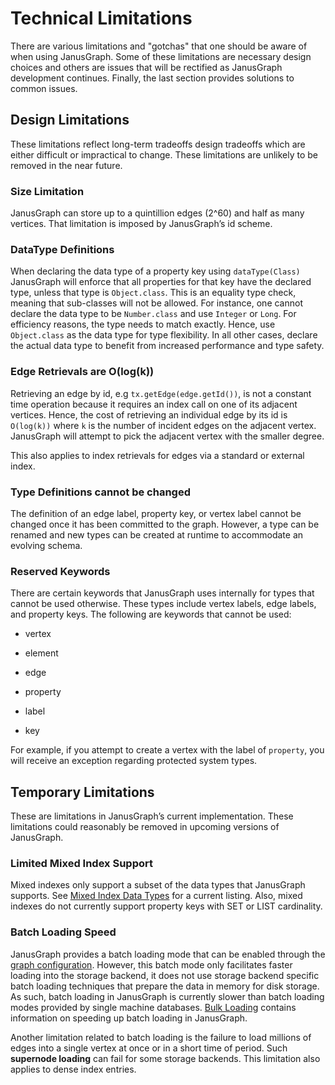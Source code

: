 Technical Limitations
=====================

There are various limitations and "gotchas" that one should be aware of
when using JanusGraph. Some of these limitations are necessary design
choices and others are issues that will be rectified as JanusGraph
development continues. Finally, the last section provides solutions to
common issues.

Design Limitations
------------------

These limitations reflect long-term tradeoffs design tradeoffs which are
either difficult or impractical to change. These limitations are
unlikely to be removed in the near future.

### Size Limitation

JanusGraph can store up to a quintillion edges (2^60) and half as many
vertices. That limitation is imposed by JanusGraph’s id scheme.

### DataType Definitions

When declaring the data type of a property key using `dataType(Class)`
JanusGraph will enforce that all properties for that key have the
declared type, unless that type is `Object.class`. This is an equality
type check, meaning that sub-classes will not be allowed. For instance,
one cannot declare the data type to be `Number.class` and use `Integer`
or `Long`. For efficiency reasons, the type needs to match exactly.
Hence, use `Object.class` as the data type for type flexibility. In all
other cases, declare the actual data type to benefit from increased
performance and type safety.

### Edge Retrievals are O(log(k))

Retrieving an edge by id, e.g `tx.getEdge(edge.getId())`, is not a
constant time operation because it requires an index call on one of its
adjacent vertices. Hence, the cost of retrieving an individual edge by
its id is `O(log(k))` where `k` is the number of incident edges on the
adjacent vertex. JanusGraph will attempt to pick the adjacent vertex
with the smaller degree.

This also applies to index retrievals for edges via a standard or
external index.

### Type Definitions cannot be changed

The definition of an edge label, property key, or vertex label cannot be
changed once it has been committed to the graph. However, a type can be
renamed and new types can be created at runtime to accommodate an
evolving schema.

### Reserved Keywords

There are certain keywords that JanusGraph uses internally for types
that cannot be used otherwise. These types include vertex labels, edge
labels, and property keys. The following are keywords that cannot be
used:

-   vertex

-   element

-   edge

-   property

-   label

-   key

For example, if you attempt to create a vertex with the label of
`property`, you will receive an exception regarding protected system
types.

Temporary Limitations
---------------------

These are limitations in JanusGraph’s current implementation. These
limitations could reasonably be removed in upcoming versions of
JanusGraph.

### Limited Mixed Index Support

Mixed indexes only support a subset of the data types that JanusGraph
supports. See [Mixed Index Data Types](../index-backend/search-predicates.md#data-type-support) for a current
listing. Also, mixed indexes do not currently support property keys with
SET or LIST cardinality.

### Batch Loading Speed

JanusGraph provides a batch loading mode that can be enabled through the
[graph configuration](configuration-reference.md). However, this batch mode only
facilitates faster loading into the storage backend, it does not use
storage backend specific batch loading techniques that prepare the data
in memory for disk storage. As such, batch loading in JanusGraph is
currently slower than batch loading modes provided by single machine
databases. [Bulk Loading](../advanced-topics/bulk-loading.md) contains information on speeding up
batch loading in JanusGraph.

Another limitation related to batch loading is the failure to load
millions of edges into a single vertex at once or in a short time of
period. Such **supernode loading** can fail for some storage backends.
This limitation also applies to dense index entries.
